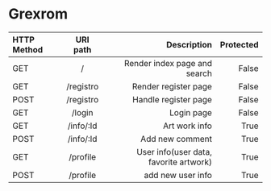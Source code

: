 # Grexrom

| HTTP Method | URI path            | Description                                |      Protected |
| :---         |   :---:            |          ---:                              |           ---: |
| GET          | /                  | Render index page and search               |      False     |
| GET          | /registro          | Render register page                       |        False   |
| POST         | /registro          | Handle register page                       |      False     |
| GET          | /login             | Login page                                 |      False     |
| GET          | /info/:Id          | Art work info                              |True            |
| POST          | /info/:Id         | Add new comment                            |True            |
| GET          | /profile           | User info(user data, favorite artwork)     | True           |
| POST         | /profile           | add new user info                          | True           |
